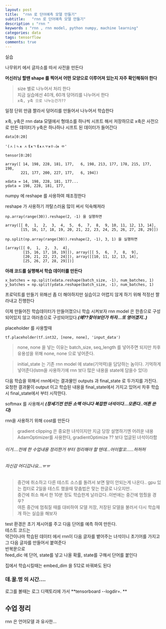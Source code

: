```yaml
---
layout: post
title:  "rnn 로 단어예측 모델 만들기"
subtitle:   "rnn 로 단어예측 모델 만들기"
description : "rnn "
keywords : "rnn , rnn model, python numpy, machine learning"
categories: data
tags: tensorflow
comments: true
---
```


실습

나무위키 에서 글자소를 따서 사전을 만든다

**머신러닝 할땐 shape 를 찍어서 어떤 모양으로 이루어져 있는지 자주 확인해줘야 한다**

>size 별로 나누어서 처리 한다 <br>
>지금 실습에선 40개, 60개 덩어리를 나누어서 한다<br>
```x축, y축 으로 나누는건가??```

일정 단위 만큼 짤라서 덩어리를 만들어서 나누어서 학습한다

x축, y축은 rnn data 모델에서 형태소를 하나씩 시프트 해서 저장하므로
x축은 사전으로 만든 데이터가
y축은 하나하나 시프트 된 데이터가 들어간다


```
data[0:20]

'(ㅅㅣㄴᴥ ㅅㅔᴥㄱㅖᴥㅅㅜᴥㅇㅢᴥ ㅁ'

tensor[0:20]

array([ 14, 198, 228, 181, 177,   6, 198, 213, 177, 178, 215, 177, 198,
       221, 177, 200, 227, 177,   6, 194])

xdata = 14, 198, 228, 181, 177...
ydata = 198, 228, 181, 177,   
```   

numpy 에 reshape 를 사용하여 재조정한다

reshape 가 사용하기 까탈스러움 많이 써서 익숙해져라

```
np.array(range(30)).reshape(2, -1) 을 실행하면

array([[ 0,  1,  2,  3,  4,  5,  6,  7,  8,  9, 10, 11, 12, 13, 14],
       [15, 16, 17, 18, 19, 20, 21, 22, 23, 24, 25, 26, 27, 28, 29]])

np.split(np.array(range(30)).reshape(2, -1), 3, 1) 을 실행하면

[array([[ 0,  1,  2,  3,  4],
        [15, 16, 17, 18, 19]]), array([[ 5,  6,  7,  8,  9],
        [20, 21, 22, 23, 24]]), array([[10, 11, 12, 13, 14],
        [25, 26, 27, 28, 29]])]
```

**아래 코드를 실행해서 학습 데이터를 만든다**

```
x_batches = np.split(xdata.reshape(batch_size, -1), num_batches, 1)
y_batches = np.split(ydata.reshape(batch_size, -1), num_batches, 1)
```

프로덕트를 만들기 위해선 좀 더 해야하지만 실습이고 어렵지 않게 하기 위해 적정선 짤라내고 진행한다

이제 만들어진 학습데이터가 만들어졌으니 학습 시켜보자
rnn model 은 한층으로 구성되어있지 않고 여러층으로 구성되어있다.***(왜??찾아보던가 하자...또 영어겠지..)***

placeholder 를 사용할때
```
tf.placeholder(tf.int32, [none, none], 'input_data')
```

>none, none 을 넣는 이유는 batch_size, seq_length 를 넣어주면 되지만 차후 유용성을 위해 none, none 으로 넣어준다.

>initial_state 는 기존 rnn model 에 state(기억력)을 담당하는 놈이다. 기억하게 넣어준다(lstm을 사용하기에 rnn 보다 많은 내용을 state에 담을수 있다)

다음 학습을 위해서 rnn에서는 결과물인 outputs 과 final_state 로 두가지를 가진다.
요청한 결과물이 output 이고 학습된 내용을 final_state에서 가지고 있어서 차후 학습시 final_state에서 부터 시작한다.


softmax 를 사용해서 ***(창세기전 만든 소맥 아니다 복잡한 녀석이다...모른다..여튼 쓴다)***

rnn을 사용하기 위해 cost를 만든다

>gradient clipping 은 중요한 녀석이지만 지금 당장 설명하기엔 어려운 내용
>AdamOptimizer를 사용한다, gradientOptimize ?? 보다 업글된 녀석이라함


###### 이거....전에 한 수업내용 정리한거 부터 정리해야 할 텐데...어이할꼬......허허허
###### 자신감 어디갔나요...ㅠㅠ


>중간에 취소하고 다른 테스트 소스를 돌려서 보면
말이 안되는게 나온다.. gpu 있는 컴터로 2일을 테스트 했을때 맞춤법은 맞는 한글로 나오지만..<br>
중간에 취소 해서 한 10분 정도 학습한게 날라갔다..이번에는 중간에 멈췄을 경우?<br> 여튼 중간에 멈춰질 때를 대비하여 모델 저장, 저장된 모델을 불러서 다시 학습재개 하는 실습을 해보자

test 환경은 초기 제시어를 주고 다음 단어를 예측 하여 만든다. <br>
테스트 코드는 <br>
약간이나마 학습된 데이터 에서 rnn이 다음 글자를 뱉어주는 녀석이니  초기어를 가지고 그 다음 글자를 만들어서 붙여준다  <br>
반복문으로 <br>
feed_dic 에 단어, state를 넣고
나올 확률, state를 구해서 단어를 붙인다

집에서 학습시킬때는 embed_dim 을 512로 바꿔봐도 된다

### 데.꿀.멍 의 시간....



로그를 볼때는 로그 디렉토리에 가서 **tensorboard --logdir=. **


## 수업 정리

rnn 은 언어모델 과 유사한...
